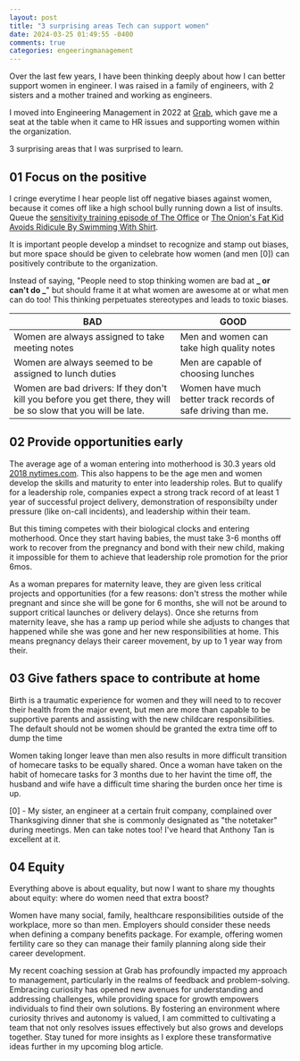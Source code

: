 ```yaml
---
layout: post
title: "3 surprising areas Tech can support women"
date: 2024-03-25 01:49:55 -0400
comments: true
categories: engeeringmanagement
---
```


Over the last few years, I have been thinking deeply about how I can better support women in engineer. I was raised in a family of engineers, with 2 sisters and a mother trained and working as engineers.

I moved into Engineering Management in 2022 at [Grab](https://grab.com), which gave me a seat at the table when it came to HR issues and supporting women within the organization.

3 surprising areas that I was surprised to learn.

## 01 Focus on the positive

I cringe everytime I hear people list off negative biases against women, because it comes off like a high school bully running down a list of insults. Queue the [sensitivity training episode of The Office](https://www.youtube.com/watch?v=TWzezWq7FkA) or [The Onion's Fat Kid Avoids Ridicule By Swimming With Shirt](https://www.youtube.com/watch?v=xH7kKnHpgus).

It is important people develop a mindset to recognize and stamp out biases, but more space should be given to celebrate how women (and men [0]) can positively contribute to the organization.

Instead of saying, "People need to stop thinking women are bad at **_ or can't do _**" but should frame it at what women are awesome at or what men can do too! This thinking perpetuates stereotypes and leads to toxic biases.

| BAD                                                                                                             | GOOD                                                          |
| --------------------------------------------------------------------------------------------------------------- | ------------------------------------------------------------- |
| Women are always assigned to take meeting notes                                                                 | Men and women can take high quality notes                     |
| Women are always seemed to be assigned to lunch duties                                                          | Men are capable of choosing lunches                           |
| Women are bad drivers: If they don't kill you before you get there, they will be so slow that you will be late. | Women have much better track records of safe driving than me. |

## 02 Provide opportunities early

The average age of a woman entering into motherhood is 30.3 years old [2018 nytimes.com](https://www.nytimes.com/interactive/2018/08/04/upshot/up-birth-age-gap.html). This also happens to be the age men and women develop the skills and maturity to enter into leadership roles. But to qualify for a leadership role, companies expect a strong track record of at least 1 year of successful project delivery, demonstration of responsibilty under pressure (like on-call incidents), and leadership within their team.

But this timing competes with their biological clocks and entering motherhood. Once they start having babies, the must take 3-6 months off work to recover from the pregnancy and bond with their new child, making it impossible for them to achieve that leadership role promotion for the prior 6mos.

As a woman prepares for maternity leave, they are given less critical projects and opportunities (for a few reasons: don't stress the mother while pregnant and since she will be gone for 6 months, she will not be around to support critical launches or delivery delays). Once she returns from maternity leave, she has a ramp up period while she adjusts to changes that happened while she was gone and her new responsibilities at home. This means pregnancy delays their career movement, by up to 1 year way from their.

## 03 Give fathers space to contribute at home

Birth is a traumatic experience for women and they will need to to recover their health from the major event, but men are more than capable to be supportive parents and assisting with the new childcare responsibilities. The default should not be women should be granted the extra time off to dump the time

Women taking longer leave than men also results in more difficult transition of homecare tasks to be equally shared. Once a woman have taken on the habit of homecare tasks for 3 months due to her havint the time off, the husband and wife have a difficult time sharing the burden once her time is up.

[0] - My sister, an engineer at a certain fruit company, complained over Thanksgiving dinner that she is commonly designated as "the notetaker" during meetings. Men can take notes too! I've heard that Anthony Tan is excellent at it.

## 04 Equity

Everything above is about equality, but now I want to share my thoughts about equity: where do women need that extra boost?

Women have many social, family, healthcare responsibilities outside of the workplace, more so than men. Employers should consider these needs when defining a company benefits package. For example, offering women fertility care so they can manage their family planning along side their career development.

My recent coaching session at Grab has profoundly impacted my approach to management, particularly in the realms of feedback and problem-solving. Embracing curiosity has opened new avenues for understanding and addressing challenges, while providing space for growth empowers individuals to find their own solutions. By fostering an environment where curiosity thrives and autonomy is valued, I am committed to cultivating a team that not only resolves issues effectively but also grows and develops together. Stay tuned for more insights as I explore these transformative ideas further in my upcoming blog article.
